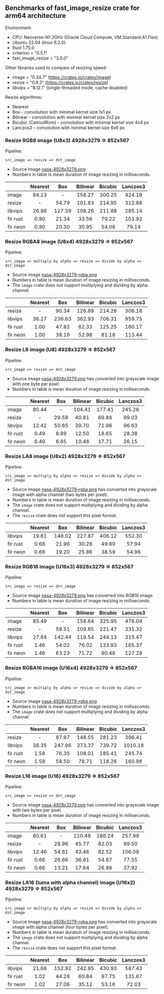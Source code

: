 <!-- introduction start -->
## Benchmarks of fast_image_resize crate for arm64 architecture

Environment:

- CPU: Neoverse-N1 2GHz (Oracle Cloud Compute, VM.Standard.A1.Flex)
- Ubuntu 22.04 (linux 6.2.0)
- Rust 1.75.0
- criterion = "0.5.1"
- fast_image_resize = "3.0.0"


Other libraries used to compare of resizing speed:

- image = "0.24.7" (<https://crates.io/crates/image>)
- resize = "0.8.3" (<https://crates.io/crates/resize>)
- libvips = "8.12.1" (single-threaded mode, cache disabled)


Resize algorithms:

- Nearest
- Box - convolution with minimal kernel size 1x1 px
- Bilinear - convolution with minimal kernel size 2x2 px
- Bicubic (CatmullRom) - convolution with minimal kernel size 4x4 px
- Lanczos3 - convolution with minimal kernel size 6x6 px
<!-- introduction end -->

<!-- bench_compare_rgb start -->
### Resize RGB8 image (U8x3) 4928x3279 => 852x567

Pipeline:

`src_image => resize => dst_image`

- Source image [nasa-4928x3279.png](https://github.com/Cykooz/fast_image_resize/blob/main/data/nasa-4928x3279.png)
- Numbers in table is mean duration of image resizing in milliseconds.

|          | Nearest |  Box   | Bilinear | Bicubic | Lanczos3 |
|----------|:-------:|:------:|:--------:|:-------:|:--------:|
| image    |  84.23  |   -    |  158.27  | 300.25  |  424.18  |
| resize   |    -    | 54.79  |  101.83  | 214.95  |  312.68  |
| libvips  |  26.96  | 127.39 |  108.26  | 211.88  |  285.14  |
| fir rust |  0.90   | 21.34  |  33.56   |  79.22  |  101.92  |
| fir neon |  0.90   | 20.30  |  30.95   |  54.08  |  79.14   |
<!-- bench_compare_rgb end -->

<!-- bench_compare_rgba start -->
### Resize RGBA8 image (U8x4) 4928x3279 => 852x567

Pipeline:

`src_image => multiply by alpha => resize => divide by alpha => dst_image`

- Source image
  [nasa-4928x3279-rgba.png](https://github.com/Cykooz/fast_image_resize/blob/main/data/nasa-4928x3279-rgba.png)
- Numbers in table is mean duration of image resizing in milliseconds.
- The `image` crate does not support multiplying and dividing by alpha channel.

|          | Nearest |  Box   | Bilinear | Bicubic | Lanczos3 |
|----------|:-------:|:------:|:--------:|:-------:|:--------:|
| resize   |    -    | 90.34  |  126.89  | 214.26  |  306.18  |
| libvips  |  36.27  | 236.63 |  362.93  | 706.31  |  959.75  |
| fir rust |  1.00   | 47.82  |  62.33   | 125.25  |  160.17  |
| fir neon |  1.00   | 38.19  |  52.98   |  81.18  |  113.44  |
<!-- bench_compare_rgba end -->

<!-- bench_compare_l start -->
### Resize L8 image (U8) 4928x3279 => 852x567

Pipeline:

`src_image => resize => dst_image`

- Source image [nasa-4928x3279.png](https://github.com/Cykooz/fast_image_resize/blob/main/data/nasa-4928x3279.png)
  has converted into grayscale image with one byte per pixel.
- Numbers in table is mean duration of image resizing in milliseconds.

|          | Nearest |  Box  | Bilinear | Bicubic | Lanczos3 |
|----------|:-------:|:-----:|:--------:|:-------:|:--------:|
| image    |  80.44  |   -   |  104.41  | 177.41  |  245.26  |
| resize   |    -    | 29.58 |  40.81   |  69.88  |  99.03   |
| libvips  |  12.42  | 50.65 |  39.70   |  71.96  |  96.63   |
| fir rust |  0.49   | 8.89  |  12.50   |  18.65  |  28.38   |
| fir neon |  0.49   | 6.65  |  10.48   |  17.71  |  26.15   |
<!-- bench_compare_l end -->

<!-- bench_compare_la start -->
### Resize LA8 image (U8x2) 4928x3279 => 852x567

Pipeline:

`src_image => multiply by alpha => resize => divide by alpha => dst_image`

- Source image
  [nasa-4928x3279-rgba.png](https://github.com/Cykooz/fast_image_resize/blob/main/data/nasa-4928x3279-rgba.png)
  has converted into grayscale image with alpha channel (two bytes per pixel).
- Numbers in table is mean duration of image resizing in milliseconds.
- The `image` crate does not support multiplying and dividing by alpha channel.
- The `resize` crate does not support this pixel format.

|          | Nearest |  Box   | Bilinear | Bicubic | Lanczos3 |
|----------|:-------:|:------:|:--------:|:-------:|:--------:|
| libvips  |  19.61  | 146.02 |  227.87  | 406.12  |  552.30  |
| fir rust |  0.68   | 21.96  |  30.28   |  49.89  |  57.94   |
| fir neon |  0.68   | 19.20  |  25.86   |  38.59  |  54.96   |
<!-- bench_compare_la end -->

<!-- bench_compare_rgb16 start -->
### Resize RGB16 image (U16x3) 4928x3279 => 852x567

Pipeline:

`src_image => resize => dst_image`

- Source image [nasa-4928x3279.png](https://github.com/Cykooz/fast_image_resize/blob/main/data/nasa-4928x3279.png)
  has converted into RGB16 image.
- Numbers in table is mean duration of image resizing in milliseconds.

|          | Nearest |  Box   | Bilinear | Bicubic | Lanczos3 |
|----------|:-------:|:------:|:--------:|:-------:|:--------:|
| image    |  85.49  |   -    |  158.64  | 325.95  |  476.04  |
| resize   |    -    | 59.51  |  109.85  | 221.47  |  331.32  |
| libvips  |  27.84  | 142.44 |  118.54  | 244.13  |  315.47  |
| fir rust |  1.46   | 54.02  |  76.02   | 133.93  |  165.37  |
| fir neon |  1.46   | 63.23  |  71.72   |  90.48  |  127.29  |
<!-- bench_compare_rgb16 end -->

<!-- bench_compare_rgba16 start -->
### Resize RGBA16 image (U16x4) 4928x3279 => 852x567

Pipeline:

`src_image => multiply by alpha => resize => divide by alpha => dst_image`

- Source image
  [nasa-4928x3279-rgba.png](https://github.com/Cykooz/fast_image_resize/blob/main/data/nasa-4928x3279-rgba.png)
- Numbers in table is mean duration of image resizing in milliseconds.
- The `image` crate does not support multiplying and dividing by alpha channel.

|          | Nearest |  Box   | Bilinear | Bicubic | Lanczos3 |
|----------|:-------:|:------:|:--------:|:-------:|:--------:|
| resize   |    -    | 87.97  |  148.55  | 281.23  |  396.41  |
| libvips  |  38.35  | 247.96 |  373.37  | 739.72  | 1010.18  |
| fir rust |  1.58   | 76.35  |  108.01  | 185.41  |  245.74  |
| fir neon |  1.58   | 58.50  |  78.71   | 118.26  |  160.98  |
<!-- bench_compare_rgba16 end -->

<!-- bench_compare_l16 start -->
### Resize L16 image (U16) 4928x3279 => 852x567

Pipeline:

`src_image => resize => dst_image`

- Source image [nasa-4928x3279.png](https://github.com/Cykooz/fast_image_resize/blob/main/data/nasa-4928x3279.png)
  has converted into grayscale image with two bytes per pixel.
- Numbers in table is mean duration of image resizing in milliseconds.

|          | Nearest |  Box  | Bilinear | Bicubic | Lanczos3 |
|----------|:-------:|:-----:|:--------:|:-------:|:--------:|
| image    |  80.61  |   -   |  110.48  | 186.24  |  257.99  |
| resize   |    -    | 28.96 |  45.77   |  82.03  |  99.50   |
| libvips  |  12.46  | 54.61 |  43.46   |  82.52  |  106.08  |
| fir rust |  0.66   | 26.66 |  36.91   |  54.87  |  77.55   |
| fir neon |  0.66   | 13.21 |  17.64   |  26.98  |  37.92   |
<!-- bench_compare_l16 end -->

<!-- bench_compare_la16 start -->
### Resize LA16 (luma with alpha channel) image (U16x2) 4928x3279 => 852x567

Pipeline:

`src_image => multiply by alpha => resize => divide by alpha => dst_image`

- Source image
  [nasa-4928x3279-rgba.png](https://github.com/Cykooz/fast_image_resize/blob/main/data/nasa-4928x3279-rgba.png)
  has converted into grayscale image with alpha channel (four bytes per pixel).
- Numbers in table is mean duration of image resizing in milliseconds.
- The `image` crate does not support multiplying and dividing by alpha channel.
- The `resize` crate does not support this pixel format.

|          | Nearest |  Box   | Bilinear | Bicubic | Lanczos3 |
|----------|:-------:|:------:|:--------:|:-------:|:--------:|
| libvips  |  21.68  | 152.92 |  242.95  | 430.93  |  587.43  |
| fir rust |  1.02   | 44.28  |  60.84   |  97.75  |  131.67  |
| fir neon |  1.02   | 27.06  |  35.12   |  53.16  |  72.03   |
<!-- bench_compare_la16 end -->
